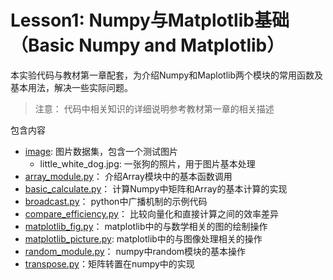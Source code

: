 # Lesson1: Numpy与Matplotlib基础（Basic Numpy and Matplotlib）

本实验代码与教材第一章配套，为介绍Numpy和Maplotlib两个模块的常用函数及基本用法，解决一些实际问题。
> 注意： 代码中相关知识的详细说明参考教材第一章的相关描述

包含内容

* [image](./image): 图片数据集，包含一个测试图片
  * little_white_dog.jpg: 一张狗的照片，用于图片基本处理
* [array_module.py](./array_module.py)： 介绍Array模块中的基本函数调用
* [basic_calculate.py](./basic_calculate.py)： 计算Numpy中矩阵和Array的基本计算的实现
* [broadcast.py](./broadcast.py)： python中广播机制的示例代码
* [compare_efficiency.py](./compare_efficiency.py)： 比较向量化和直接计算之间的效率差异
* [matplotlib_fig.py](./matplotlib_fig.py)： matplotlib中的与数学相关的图的绘制操作
* [matplotlib_picture.py](./matplotlib_picture.py): matplotlib中的与图像处理相关的操作
* [random_module.py](./random_module.py)： numpy中random模块的基本操作
* [transpose.py](./transpose.py)：矩阵转置在numpy中的实现
